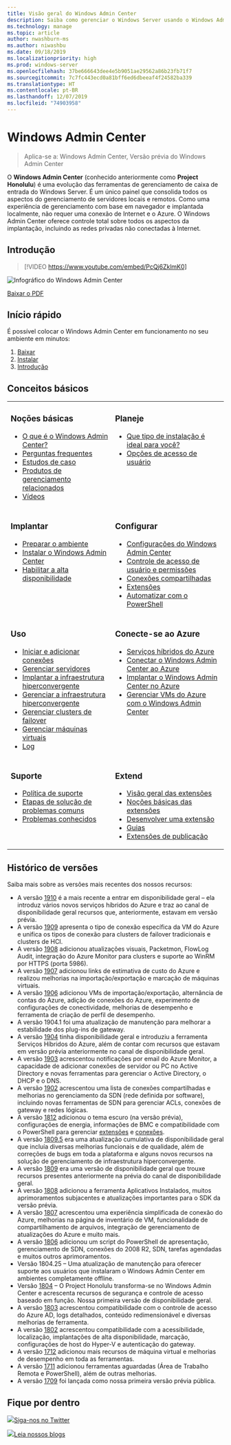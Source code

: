 ```yaml
---
title: Visão geral do Windows Admin Center
description: Saiba como gerenciar o Windows Server usando o Windows Admin Center (Project Honolulu)
ms.technology: manage
ms.topic: article
author: nwashburn-ms
ms.author: niwashbu
ms.date: 09/18/2019
ms.localizationpriority: high
ms.prod: windows-server
ms.openlocfilehash: 37be666643dee4e5b9051ae29562a86b23fb71f7
ms.sourcegitcommit: 7c7fc443ecd0a81bff6ed6dbeeaf4f24582ba339
ms.translationtype: HT
ms.contentlocale: pt-BR
ms.lasthandoff: 12/07/2019
ms.locfileid: "74903958"
---
```

# <a name="windows-admin-center"></a>Windows Admin Center

> Aplica-se a: Windows Admin Center, Versão prévia do Windows Admin Center

O **Windows Admin Center** (conhecido anteriormente como **Project Honolulu**) é uma evolução das ferramentas de gerenciamento de caixa de entrada do Windows Server. É um único painel que consolida todos os aspectos do gerenciamento de servidores locais e remotos. Como uma experiência de gerenciamento com base em navegador e implantada localmente, não requer uma conexão de Internet e o Azure. O Windows Admin Center oferece controle total sobre todos os aspectos da implantação, incluindo as redes privadas não conectadas à Internet.

## <a name="introduction"></a>Introdução

>[!VIDEO https://www.youtube.com/embed/PcQj6ZklmK0]

![Infográfico do Windows Admin Center](media/WAC1910Poster_thumb.PNG)

[Baixar o PDF](https://github.com/MicrosoftDocs/windowsserverdocs/raw/master/WindowsServerDocs/manage/windows-admin-center/media/WindowsAdminCenter1910Poster.pdf)

## <a name="quick-start"></a>Início rápido

É possível colocar o Windows Admin Center em funcionamento no seu ambiente em minutos:

1. [Baixar](https://aka.ms/windowsadmincenter)
2. [Instalar](deploy/install.md)
3. [Introdução](use/get-started.md)

## <a name="contents-at-a-glance"></a>Conceitos básicos

<table>
    <tr></tr>
    <tr>
        <td style="vertical-align: top;">
            <h3>Noções básicas</h3>
            <ul>
            <li><a href="understand/what-is.md">O que é o Windows Admin Center?</a>
            <li><a href="understand/faq.md">Perguntas frequentes</a>
            <li><a href="understand/case-studies.md">Estudos de caso</a>
            <li><a href="understand/related-management.md">Produtos de gerenciamento relacionados</a>
            <li><a href="understand/videos.md">Vídeos</a>
            </ul>
        </td>
        <td style="vertical-align: top;">
            <h3>Planeje</h3>
            <ul>
            <li><a href="plan/installation-options.md">Que tipo de instalação é ideal para você?</a>
            <li><a href="plan/user-access-options.md">Opções de acesso de usuário</a>
            <br>
            </ul>
        </td>
    </tr>
    <tr>
        <td style="vertical-align: top;">
            <h3>Implantar</h3>
            <ul>
            <li><a href="deploy/prepare-environment.md">Preparar o ambiente</a>
            <li><a href="deploy/install.md">Instalar o Windows Admin Center</a>
            <li><a href="deploy/high-availability.md">Habilitar a alta disponibilidade</a>
         </ul>
        </td>
        <td style="vertical-align: top;">
            <h3>Configurar</h3>
            <ul>
            <li><a href="configure/settings.md">Configurações do Windows Admin Center</a>
            <li><a href="configure/user-access-control.md">Controle de acesso de usuário e permissões</a>
            <li><a href="configure/shared-connections.md">Conexões compartilhadas</a>
            <li><a href="configure/using-extensions.md">Extensões</a>
            <li><a href="configure/use-powershell.md">Automatizar com o PowerShell</a>
            </ul>
        </td>
    </tr>
    <tr>
        <td style="vertical-align: top;">
            <h3>Uso</h3>
            <ul>
            <li><a href="use/get-started.md">Iniciar e adicionar conexões</a>
            <li><a href="use/manage-servers.md">Gerenciar servidores</a>
            <li><a href="use/deploy-hyperconverged-infrastructure.md">Implantar a infraestrutura hiperconvergente</a>
            <li><a href="use/manage-hyper-converged.md">Gerenciar a infraestrutura hiperconvergente</a>
            <li><a href="use/manage-failover-clusters.md">Gerenciar clusters de failover</a>
            <li><a href="use/manage-virtual-machines.md">Gerenciar máquinas virtuais</a>
            <li><a href="use/logging.md">Log</a>
            </ul>
        </td>
        <td style="vertical-align: top;">
            <h3>Conecte-se ao Azure</h3>
            <ul>
            <li><a href="azure/index.md">Serviços híbridos do Azure</a></li>
            <li><a href="azure/azure-integration.md">Conectar o Windows Admin Center ao Azure</a></li>
            <li><a href="azure/deploy-wac-in-azure.md">Implantar o Windows Admin Center no Azure</a></li>
            <li><a href="azure/manage-azure-vms.md">Gerenciar VMs do Azure com o Windows Admin Center</a></li>
            </ul>
        </td>
    </tr>
    <tr>
            <td style="vertical-align: top;">
            <h3>Suporte</h3>
            <ul>
            <li><a href="support/index.md">Política de suporte</a>
            <li><a href="support/troubleshooting.md">Etapas de solução de problemas comuns</a>
            <li><a href="support/known-issues.md">Problemas conhecidos</a>
            </ul>
        </td>
            <td style="vertical-align: top;">
            <h3>Extend</h3>
            <ul>
            <li><a href="extend/extensibility-overview.md">Visão geral das extensões</a>
            <li><a href="extend/understand-extensions.md">Noções básicas das extensões</a>
            <li><a href="extend/developing-extensions.md">Desenvolver uma extensão</a>
            <li><a href="extend/publish-extensions.md">Guias</a>
            <li><a href="extend/publish-extensions.md">Extensões de publicação</a>
            </ul>
        </td>
    </tr>

</table>

## <a name="release-history"></a>Histórico de versões

Saiba mais sobre as versões mais recentes dos nossos recursos:

- A versão [1910](https://aka.ms/wac1910) é a mais recente a entrar em disponibilidade geral – ela introduz vários novos serviços híbridos do Azure e traz ao canal de disponibilidade geral recursos que, anteriormente, estavam em versão prévia.
- A versão [1909](https://aka.ms/wac1909) apresenta o tipo de conexão específica da VM do Azure e unifica os tipos de conexão para clusters de failover tradicionais e clusters de HCI.
- A versão [1908](https://aka.ms/wac1908) adicionou atualizações visuais, Packetmon, FlowLog Audit, integração do Azure Monitor para clusters e suporte ao WinRM por HTTPS (porta 5986).
- A versão [1907](https://aka.ms/wac1907) adicionou links de estimativa de custo do Azure e realizou melhorias na importação/exportação e marcação de máquinas virtuais.
- A versão [1906](https://aka.ms/wac1906) adicionou VMs de importação/exportação, alternância de contas do Azure, adição de conexões do Azure, experimento de configurações de conectividade, melhorias de desempenho e ferramenta de criação de perfil de desempenho.
- A versão 1904.1 foi uma atualização de manutenção para melhorar a estabilidade dos plug-ins de gateway.
- A versão [1904](https://aka.ms/wac1904) tinha disponibilidade geral e introduziu a ferramenta Serviços Híbridos do Azure, além de contar com recursos que estavam em versão prévia anteriormente no canal de disponibilidade geral.
- A versão [1903](https://aka.ms/wac1903) acrescentou notificações por email do Azure Monitor, a capacidade de adicionar conexões de servidor ou PC no Active Directory e novas ferramentas para gerenciar o Active Directory, o DHCP e o DNS.
- A versão [1902](https://aka.ms/wac1902) acrescentou uma lista de conexões compartilhadas e melhorias no gerenciamento da SDN (rede definida por software), incluindo novas ferramentas de SDN para gerenciar ACLs, conexões de gateway e redes lógicas.
- A versão [1812](https://aka.ms/wac1812) adicionou o tema escuro (na versão prévia), configurações de energia, informações de BMC e compatibilidade com o PowerShell para gerenciar [extensões](./configure/using-extensions.md#manage-extensions-with-powershell) e [conexões](./use/get-started.md#use-powershell-to-import-or-export-your-connections-with-tags).
- A versão [1809.5](https://aka.ms/wac1809.5) era uma atualização cumulativa de disponibilidade geral que incluía diversas melhorias funcionais e de qualidade, além de correções de bugs em toda a plataforma e alguns novos recursos na solução de gerenciamento de infraestrutura hiperconvergente.
- A versão [1809](https://cloudblogs.microsoft.com/windowsserver/2018/09/20/windows-admin-center-1809-and-sdk-now-generally-available/) era uma versão de disponibilidade geral que trouxe recursos presentes anteriormente na prévia do canal de disponibilidade geral.
- A versão [1808](https://aka.ms/WACPreview1808-InsiderBlog) adicionou a ferramenta Aplicativos Instalados, muitos aprimoramentos subjacentes e atualizações importantes para o SDK da versão prévia.
- A versão [1807](https://aka.ms/WACPreview1807-InsiderBlog) acrescentou uma experiência simplificada de conexão do Azure, melhorias na página de inventário de VM, funcionalidade de compartilhamento de arquivos, integração de gerenciamento de atualizações do Azure e muito mais. 
- A versão [1806](https://aka.ms/WACPreview1806-InsiderBlog) adicionou um script do PowerShell de apresentação, gerenciamento de SDN, conexões do 2008 R2, SDN, tarefas agendadas e muitos outros aprimoramentos.
- Versão 1804.25 – Uma atualização de manutenção para oferecer suporte aos usuários que instalaram o Windows Admin Center em ambientes completamente offline.
- Versão [1804](https://cloudblogs.microsoft.com/windowsserver/2018/04/12/announcing-windows-admin-center-our-reimagined-management-experience/) – O Project Honolulu transforma-se no Windows Admin Center e acrescenta recursos de segurança e controle de acesso baseado em função. Nossa primeira versão de disponibilidade geral.
- A versão [1803](https://blogs.windows.com/windowsexperience/2018/03/13/announcing-project-honolulu-technical-preview-1803-and-rsat-insider-preview-for-windows-10) acrescentou compatibilidade com o controle de acesso do Azure AD, logs detalhados, conteúdo redimensionável e diversas melhorias de ferramenta.
- A versão [1802](https://blogs.windows.com/windowsexperience/2018/02/13/announcing-windows-server-insider-preview-build-17093-project-honolulu-technical-preview-1802) acrescentou compatibilidade com a acessibilidade, localização, implantações de alta disponibilidade, marcação, configurações de host do Hyper-V e autenticação do gateway.
- A versão [1712](https://blogs.windows.com/windowsexperience/2017/12/19/announcing-project-honolulu-technical-preview-1712-build-05002) adicionou mais recursos de máquina virtual e melhorias de desempenho em toda as ferramentas.
- A versão [1711](https://cloudblogs.microsoft.com/windowsserver/2017/12/01/1711-update-to-project-honolulu-technical-preview-is-now-available/) adicionou ferramentas aguardadas (Área de Trabalho Remota e PowerShell), além de outras melhorias.
- A versão [1709](https://cloudblogs.microsoft.com/windowsserver/2017/09/22/project-honolulu-technical-preview-is-now-available-for-download/) foi lançada como nossa primeira versão prévia pública.

## <a name="stay-updated"></a>Fique por dentro

![ ](//img-prod-cms-rt-microsoft-com.akamaized.net/cms/api/am/imageFileData/REOolR)[Siga-nos no Twitter](https://twitter.com/servermgmt)

![ ](//img-prod-cms-rt-microsoft-com.akamaized.net/cms/api/am/imageFileData/REOtyw)[Leia nossos blogs](https://blogs.technet.microsoft.com/servermanagement/)
